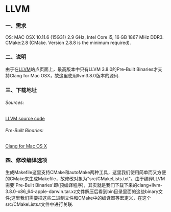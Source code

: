 # LLVM
### 一、需求
OS: MAC OSX 10.11.6 (15G31) 2.9 GHz, Intel Core i5, 16 GB 1867 MHz DDR3.
CMake:2.8 (CMake. Version 2.8.8 is the minimum required).

### 二、说明
由于在[LLVM](http://llvm.org/releases/download.html#3.8.0)站点页面上，最高版本中只有LLVM 3.8.0的Pre-Built Binaries才支持Clang for Mac OSX，故这里使用llvm3.8.0版本的源码.

### 三、下载地址
###### Sources:
[LLVM source code](http://llvm.org/releases/3.8.0/llvm-3.8.0.src.tar.xz)
###### Pre-Built Binaries:
[Clang for Mac OS X](http://llvm.org/releases/3.8.0/clang+llvm-3.8.0-x86_64-apple-darwin.tar.xz)

### 四、修改编译选项
生成Makefile这里支持CMake和autoMake两种工具，这里我们使用简单而又方便的CMake来生成Makefile，故修改对象为"src/CMakeLists.txt"。由于编译LLVM需要'Pre-Built Binaries'即(预编译程序)，其实就是我们下载下来的clang+llvm-3.8.0-x86_64-apple-darwin.tar.xz文件解压后看到bin目录里面的这些binary文件;这里我们需要把这些二进制文件和CMake中的编译器等宏定义，在这个src/CMakeLists.t文件中进行关联.   

